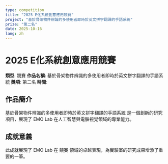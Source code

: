 ```yaml
---
type: competition
title: "2025 E化系統創意應用競賽"
project: "基於骨架物件辨識的多使用者即時於英文拼字翻譯的手語系統"
prize: "第二名"
date: 2025-10-16
lang: zh
---
```


# 2025 E化系統創意應用競賽

**類型**: 競賽
**作品名稱**: 基於骨架物件辨識的多使用者即時於英文拼字翻譯的手語系統
**獎項**: 第二名
**時間**: 

## 作品簡介

基於骨架物件辨識的多使用者即時於英文拼字翻譯的手語系統 是一個創新的研究項目，展現了 EMO Lab 在人工智慧與電腦視覺領域的專業能力。

## 成就意義

此成就展現了 EMO Lab 在 競賽 領域的卓越表現，為實驗室的研究成果增添了重要的一筆。
